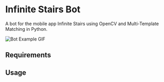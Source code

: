 # Infinite Stairs Bot

A bot for the mobile app Infinite Stairs using OpenCV and Multi-Template Matching in Python.

![Bot Example GIF](https://media.giphy.com/media/v1.Y2lkPTc5MGI3NjExdHZhejE3NGZ3MnN2YWNnMnVteGw2ZTJzczRseWt5YjlueGh5NTg2ZiZlcD12MV9pbnRlcm5hbF9naWZfYnlfaWQmY3Q9Zw/7dKdRBmjeVYzVQvinb/giphy-downsized.gif)

## Requirements

## Usage
